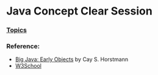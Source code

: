 # Java Concept Clear Session

### [Topics](https://docs.google.com/document/d/e/2PACX-1vQCdfe3oDpZMZLtfx80PCqp1ySFuYf6Mode_wEdSqKN8GHXmpwOyc9xlEnnl89TKboFil9pLnqa2bjo/pub)

### Reference: 
* [Big Java: Early Objects](https://www.amazon.com/Big-Java-Early-Objects-7th-ebook/dp/B07ZN7TQ5P) by Cay S. Horstmann
* [W3School](https://www.w3schools.com/java/default.asp)
